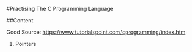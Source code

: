 #Practising The C Programming Language

##Content

Good Source: https://www.tutorialspoint.com/cprogramming/index.htm

1. Pointers
